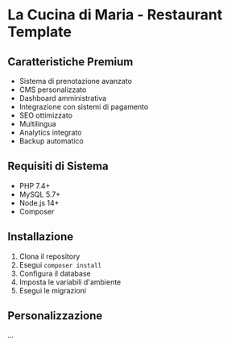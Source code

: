 # La Cucina di Maria - Restaurant Template

## Caratteristiche Premium
- Sistema di prenotazione avanzato
- CMS personalizzato
- Dashboard amministrativa
- Integrazione con sistemi di pagamento
- SEO ottimizzato
- Multilingua
- Analytics integrato
- Backup automatico

## Requisiti di Sistema
- PHP 7.4+
- MySQL 5.7+
- Node.js 14+
- Composer

## Installazione
1. Clona il repository
2. Esegui `composer install`
3. Configura il database
4. Imposta le variabili d'ambiente
5. Esegui le migrazioni

## Personalizzazione
... 